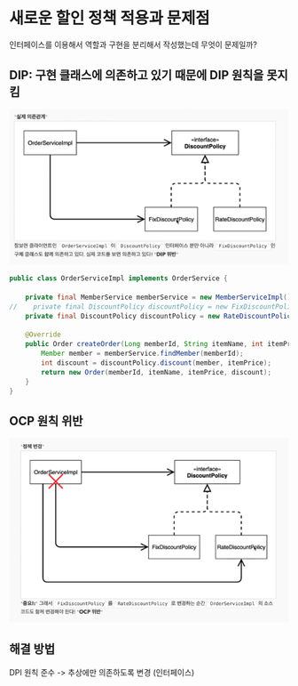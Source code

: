 # 새로운 할인 정책 적용과 문제점



인터페이스를 이용해서 역할과 구현을 분리해서 작성했는데 무엇이 문제일까?



## DIP: 구현 클래스에 의존하고 있기 때문에 DIP 원칙을 못지킴

![image-20210402210923003](assets/image-20210402210923003.png)



```java
public class OrderServiceImpl implements OrderService {

    private final MemberService memberService = new MemberServiceImpl();
//    private final DiscountPolicy discountPolicy = new FixDiscountPolicy();
    private final DiscountPolicy discountPolicy = new RateDiscountPolicy();

    @Override
    public Order createOrder(Long memberId, String itemName, int itemPrice) {
        Member member = memberService.findMember(memberId);
        int discount = discountPolicy.discount(member, itemPrice);
        return new Order(memberId, itemName, itemPrice, discount);
    }
}
```





## OCP 원칙 위반



![image-20210402213413591](assets/image-20210402213413591.png)



## 해결 방법

DPI 원칙 준수 -> 추상에만 의존하도록 변경 (인터페이스)


